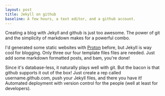 ```yaml
---
layout: post
title: Jekyll on github
baseline: A few hours, a text editor, and a github account.
---
```


Creating a blog with Jekyll and github is just too awesome. The power of git and the simplicity of markdown makes for a powerful combo.

<!--more-->
I'd generated some static websites with [Proton](http://ricostacruz.com/proton/) before, but Jekyll is way cool for blogging. Only three our four template files files are needed. Just add some markdown formatted posts, and bam, you're done!

Since it's database-less, it naturally plays well with git. But the bacon is that github supports it out of the box! Just create a rep called username.github.com, push your Jekyll files, and there you have it! Automated deployment with version control for the people (well at least for developers).